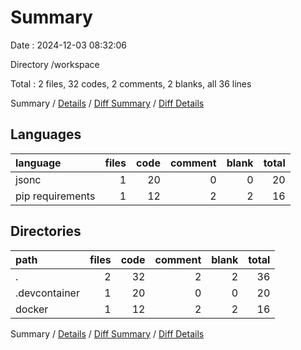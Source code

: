 # Summary

Date : 2024-12-03 08:32:06

Directory /workspace

Total : 2 files,  32 codes, 2 comments, 2 blanks, all 36 lines

Summary / [Details](details.md) / [Diff Summary](diff.md) / [Diff Details](diff-details.md)

## Languages
| language | files | code | comment | blank | total |
| :--- | ---: | ---: | ---: | ---: | ---: |
| jsonc | 1 | 20 | 0 | 0 | 20 |
| pip requirements | 1 | 12 | 2 | 2 | 16 |

## Directories
| path | files | code | comment | blank | total |
| :--- | ---: | ---: | ---: | ---: | ---: |
| . | 2 | 32 | 2 | 2 | 36 |
| .devcontainer | 1 | 20 | 0 | 0 | 20 |
| docker | 1 | 12 | 2 | 2 | 16 |

Summary / [Details](details.md) / [Diff Summary](diff.md) / [Diff Details](diff-details.md)